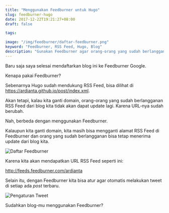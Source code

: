 ```yaml
---
title: "Menggunakan Feedburner untuk Hugo"
slug: feedburner-hugo
date: 2017-12-22T19:21:27+08:00
draft: false

tags:

image: "/img/feedburner/daftar-feedburner.png"
keyword: "Feedburner, RSS Feed, Hugo, Blog"
description: "Gunakan Feedburner agar orang-orang yang sudah berlangganan RSS Feed dari Blogmu tidak hilang"
---
```


Baru saja saya selesai mendaftarkan blog ini ke Feedburner Google.

Kenapa pakai Feedburner?

Sebenarnya Hugo sudah mendukung RSS Feed, bisa dilihat di https://ardianta.github.io/post/index.xml.

Akan tetapi, kalau kita ganti domain, orang-orang yang sudah berlangganan RSS Feed 
dari blog kita tidak akan dapat update lagi. Karena URL-nya sudah berubah.

Nah, berbeda dengan menggunakan Feedburner.

Kalaupun kita ganti domain, kita masih bisa mengganti alamat RSS Feed
di Feedburner dan orang yang sudah berlangganan bisa tetap menerima
update dari blog kita.

![Daftar Feedburner](/img/feedburner/daftar-feedburner.png)

Karena kita akan mendapatkan URL RSS Feed seperti ini:

http://feeds.feedburner.com/ardianta

Selain itu, dengan Feedburner kita bisa atur agar otomatis melakukan 
tweet di setiap ada _post_ terbaru.

![Pengaturan Tweet](/img/feedburner/tweet.png)

Sudahkan blog-mu menggunakan Feedburner?



